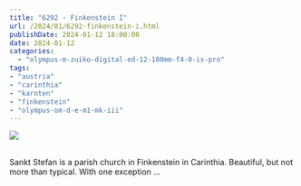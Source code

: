 ```yaml
---
title: "6292 - Finkenstein I"
url: /2024/01/6292-finkenstein-i.html
publishDate: 2024-01-12 18:00:00
date: 2024-01-12
categories:
  - "olympus-m-zuiko-digital-ed-12-100mm-f4-0-is-pro"
tags:
- "austria"
- "carinthia"
- "karnten"
- "finkenstein"
- "olympus-om-d-e-m1-mk-iii"
---
```

<div class="container">
<div class="center"><a target="_blank" href="https://d25zfm9zpd7gm5.cloudfront.net/1200x1200/2020/20200718_164728-ORF_DxO_DeepPRIMEXD_lr.jpg"><img class="webfeedsFeaturedVisual" src="https://d25zfm9zpd7gm5.cloudfront.net/0600x0600/2020/20200718_164728-ORF_DxO_DeepPRIMEXD_lr.jpg" /></a></div>
</div>
<br />

Sankt Stefan is a parish church in Finkenstein in Carinthia.
Beautiful, but not more than typical. With one exception ...
